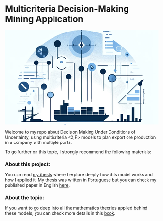 # Multicriteria Decision-Making Mining Application

![multicriteria-ports](/assets/img/multicriteria-ports.webp)

Welcome to my repo about Decision Making Under Conditions of Uncertainty, using multicriteria <X,F> models to plan export ore production in a company with multiple ports.

To go further on this topic, I strongly recommend the following materials:

### About this project:

You can read [my thesis](http://www.biblioteca.pucminas.br/teses/Informatica_MateusToledoDaSilveiraLeao_30770_TextoCompleto.pdf) where I explore deeply how this model works and how I applied it. My thesis was written in Portuguese but you can check my published paper in English [here](https://www.worldwidejournals.com/paripex/article/a-multicriteria-decision-making-in-conditions-of-uncertainty-for-the-ports-ore-exportation/NDA4ODQ=/).

### About the topic:

If you want to go deep into all the mathematics theories applied behind these models, you can check more details in this [book](https://www.wiley.com/en-ie/Multicriteria+Decision-Making+Under+Conditions+of+Uncertainty%3A+A+Fuzzy+Set+Perspective-p-9781119534921).
